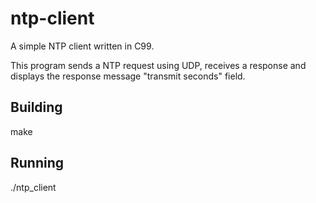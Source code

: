 # ntp-client
A simple NTP client written in C99.

This program sends a NTP request using UDP, receives a response and displays the response message "transmit seconds" field.

## Building
make

## Running
./ntp_client
